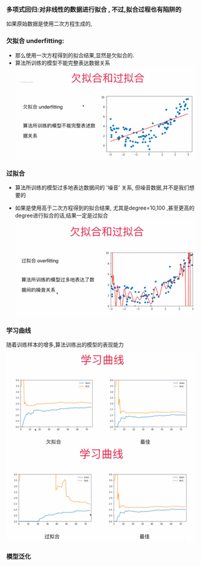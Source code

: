 ### 多项式回归:对非线性的数据进行拟合 , 不过,拟合过程也有陷阱的
如果原始数据是使用二次方程生成的,
### 欠拟合 underfitting:
- 那么使用一次方程得到的拟合结果,显然是欠拟合的.
- 算法所训练的模型不能完整表达数据关系
![avatar](images/2.png)
### 过拟合
- 算法所训练的模型过多地表达数据间的 '噪音' 关系, 但噪音数据,并不是我们想要的

- 如果是使用高于二次方程得到的拟合结果, 尤其是degree=10,100 ,甚至更高的degree进行拟合的话,结果一定是过拟合
![avatar](images/1.png)


### 学习曲线
随着训练样本的增多,算法训练出的模型的表现能力  

![avatar](images/3.png)
![avatar](images/4.png)
 ### 模型泛化
